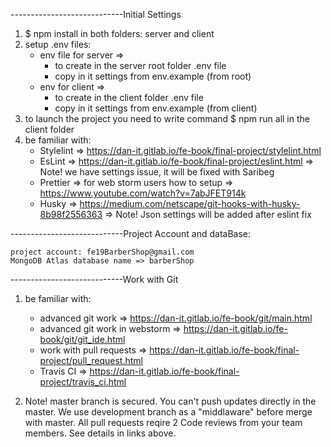 
----------------------------Initial Settings

1. $ npm install in both folders: server and client
2. setup .env files:
   * env file for server => 
        - to create in the server root folder .env file
        - copy in it settings from env.example (from root)
   * env for client =>
       - to create in the client folder .env file
       - copy in it settings from env.example (from client)
3. to launch the project you need to write command $ npm run all in the client folder
4. be familiar with:
    - Stylelint => https://dan-it.gitlab.io/fe-book/final-project/stylelint.html
    - EsLint => https://dan-it.gitlab.io/fe-book/final-project/eslint.html => Note! we have settings issue, it will be fixed with Saribeg 
    - Prettier => for web storm users how to setup => https://www.youtube.com/watch?v=7abJFET914k  
    - Husky => https://medium.com/netscape/git-hooks-with-husky-8b98f2556363 => Note! Json settings will be added after eslint fix

----------------------------Project Account and dataBase:

    project account: fe19BarberShop@gmail.com
    MongoDB Atlas database name => barberShop

----------------------------Work with Git 

1. be familiar with:
   - advanced git work => https://dan-it.gitlab.io/fe-book/git/main.html
   - advanced git work in webstorm => https://dan-it.gitlab.io/fe-book/git/git_ide.html
   - work with pull requests => https://dan-it.gitlab.io/fe-book/final-project/pull_request.html  
   - Travis CI => https://dan-it.gitlab.io/fe-book/final-project/travis_ci.html 
    
2. Note! master branch is secured. You can't push updates directly in the master. 
   We use development branch as a "middlaware" before merge with master.
   All pull requests reqire 2 Code reviews from your team members. See details in links above.  
   
   
       